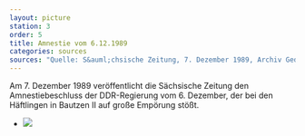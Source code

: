 ```yaml
---
layout: picture
station: 3
order: 5
title: Amnestie vom 6.12.1989
categories: sources
sources: "Quelle: S&auml;chsische Zeitung, 7. Dezember 1989, Archiv Gedenkst&auml;tte Bautzen"
---
```

Am 7. Dezember 1989 ver&ouml;ffentlicht die S&auml;chsische Zeitung den Amnestiebeschluss der DDR-Regierung vom 6. Dezember, der bei den H&auml;ftlingen in Bautzen II auf gro&szlig;e Emp&ouml;rung st&ouml;&szlig;t.

<ul class="carousel">
	<li><a href="{{ site.gallerypath }}/3_E_Haeftlingsstreik_Quelle_AmnestieBeschluss_Zeitung.jpg" data-lightbox="image-1"><img src="{{ site.gallerypath }}/3_E_Haeftlingsstreik_Quelle_AmnestieBeschluss_Zeitung.jpg"></a></li>
</ul>